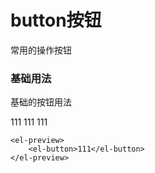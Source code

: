 
# button按钮
<p>常用的操作按钮</p>


### 基础用法  
<p>基础的按钮用法</p>

<div class='demo-block'>
    <el-view class='source'>
        <el-button>111</el-button>
        <el-button>111</el-button>
        <el-button>111</el-button>
    </el-view>
</div>

```vue
<el-preview>
    <el-button>111</el-button>
</el-preview>

```